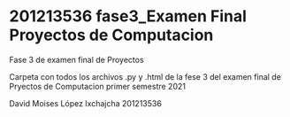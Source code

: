 # 201213536 fase3_Examen Final Proyectos de Computacion
Fase 3 de examen final de Proyectos

Carpeta con todos los archivos .py y .html de la fese 3 del examen final de Pryectos de Computacion primer semestre 2021

David Moises López Ixchajcha
201213536
